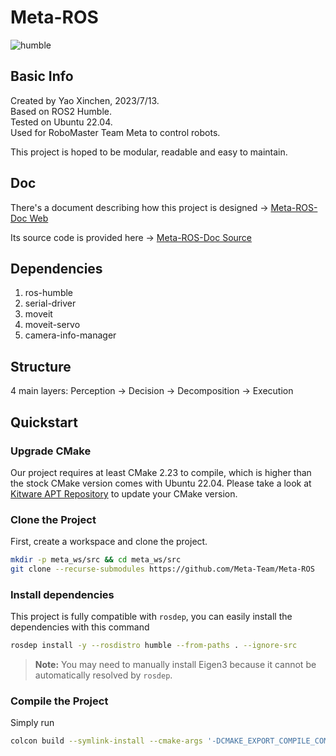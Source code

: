 # Meta-ROS

![humble](https://github.com/Meta-Team/Meta-ROS/actions/workflows/ros-humble.yml/badge.svg)

## Basic Info

Created by Yao Xinchen, 2023/7/13. \
Based on ROS2 Humble. \
Tested on Ubuntu 22.04. \
Used for RoboMaster Team Meta to control robots.

This project is hoped to be modular, readable and easy to maintain.

## Doc

There's a document describing how this project is designed -> 
[Meta-ROS-Doc Web](https://yao-xinchen.github.io/Meta-ROS-Doc/meta-ros.html)

Its source code is provided here ->
[Meta-ROS-Doc Source](https://github.com/Yao-Xinchen/Meta-ROS-Doc)

## Dependencies

1. ros-humble
2. serial-driver
3. moveit
4. moveit-servo
5. camera-info-manager

## Structure

4 main layers: Perception -> Decision -> Decomposition -> Execution

## Quickstart

### Upgrade CMake
Our project requires at least CMake 2.23 to compile, which is higher than the stock CMake version comes with Ubuntu 22.04. Please take a look at [Kitware APT Repository](https://apt.kitware.com/) to update your CMake version.

### Clone the Project
First, create a workspace and clone the project.

```Bash
mkdir -p meta_ws/src && cd meta_ws/src
git clone --recurse-submodules https://github.com/Meta-Team/Meta-ROS
```

### Install dependencies
This project is fully compatible with `rosdep`, you can easily install the dependencies with this command

```Bash
rosdep install -y --rosdistro humble --from-paths . --ignore-src
```

> **Note:** You may need to manually install Eigen3 because it cannot be automatically resolved by `rosdep`.

### Compile the Project
Simply run

```Bash
colcon build --symlink-install --cmake-args '-DCMAKE_EXPORT_COMPILE_COMMANDS=On'
```
